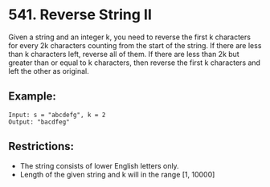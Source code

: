 # 541. Reverse String II

Given a string and an integer k, you need to reverse the first k characters for every 2k characters counting from the start of the string. If there are less than k characters left, reverse all of them. If there are less than 2k but greater than or equal to k characters, then reverse the first k characters and left the other as original.

## Example:

```
Input: s = "abcdefg", k = 2
Output: "bacdfeg"
```

## Restrictions:

* The string consists of lower English letters only.
* Length of the given string and k will in the range [1, 10000]

